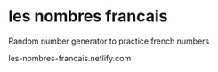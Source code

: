 # les nombres francais

Random number generator to practice french numbers

les-nombres-francais.netlify.com
